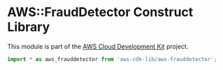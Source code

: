 # AWS::FraudDetector Construct Library


This module is part of the [AWS Cloud Development Kit](https://github.com/aws/aws-cdk) project.

```ts nofixture
import * as aws_frauddetector from 'aws-cdk-lib/aws-frauddetector';
```
